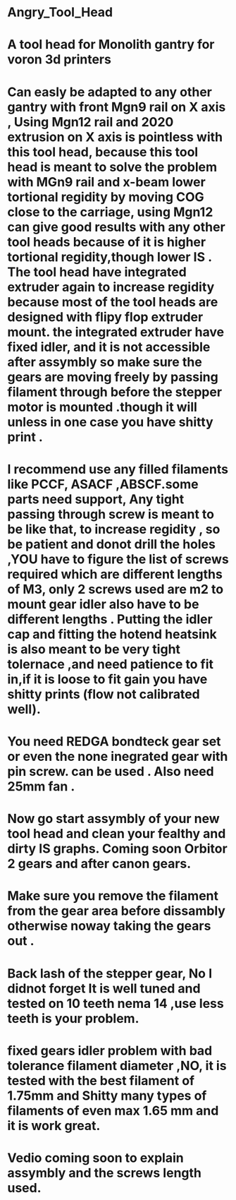 # Angry_Tool_Head

# A tool head for Monolith gantry for voron 3d printers 

# Can easly be adapted to any other gantry with front Mgn9 rail on X axis , Using Mgn12 rail and 2020 extrusion on X axis is pointless with this tool head, because this tool head is meant to solve the problem with MGn9 rail and x-beam lower tortional regidity by moving COG close to the carriage, using Mgn12 can give good results with any other tool heads because of it is higher tortional regidity,though lower IS . The tool head have integrated extruder again to increase regidity because most of  the tool heads are designed with flipy flop extruder mount. the integrated extruder have fixed idler, and it is not accessible after assymbly so make sure the gears are moving freely by passing filament through before the stepper motor is mounted .though it will unless in one case you have shitty print .

# I recommend use any filled filaments like PCCF, ASACF ,ABSCF.some parts need support, Any tight passing through screw is meant to be like that, to increase regidity , so be patient and donot drill the holes ,YOU have to figure the list of screws required which are different lengths of M3, only 2 screws used are m2 to mount gear idler also have to be different lengths . Putting the idler cap and fitting the hotend heatsink is also meant to be very tight tolernace ,and need patience to fit in,if it is loose to fit gain you have shitty prints (flow not calibrated well).

# You need REDGA bondteck gear set or even the none inegrated gear with pin screw. can be used . Also need 25mm fan .

# Now go start assymbly of your new tool head and clean your fealthy and dirty IS graphs. Coming soon Orbitor 2 gears and after canon gears.

# Make sure you remove the filament from the gear area before dissambly otherwise noway taking the gears out .

# Back lash of the stepper gear, No I didnot forget It is well tuned and tested on 10 teeth nema 14 ,use less teeth is your problem.

# fixed gears idler problem with bad tolerance filament diameter ,NO, it is tested with the best filament of 1.75mm and Shitty many types of filaments of even max 1.65 mm and it is work great. 

# Vedio coming soon to explain assymbly and the screws length used. 
